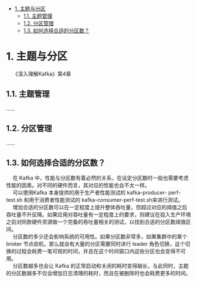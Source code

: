 <!-- TOC -->

- [1. 主题与分区](#1-主题与分区)
    - [1.1. 主题管理](#11-主题管理)
    - [1.2. 分区管理](#12-分区管理)
    - [1.3. 如何选择合适的分区数？](#13-如何选择合适的分区数)

<!-- /TOC -->

# 1. 主题与分区
<!-- 
https://mp.weixin.qq.com/s?__biz=MzIzNTIzNzYyNw==&mid=2247483881&idx=1&sn=6624157a86dea60abd8a6842c863ba4e&chksm=e8eb787ddf9cf16b85561dcd25144a73304709a14f615291a5374f9ca2bf05a2284b181be1af&scene=178&cur_album_id=1338677566013800448#rd
-->
&emsp; 《深入理解Kafka》第4章

## 1.1. 主题管理  
......

## 1.2. 分区管理  
......

## 1.3. 如何选择合适的分区数？  
&emsp; 在 Kafka 中，性能与分区数有着必然的关系，在设定分区数时一般也需要考虑性能的因素。对不同的硬件而言，其对应的性能也会不太一样。  
&emsp; 可以使用Kafka 本身提供的用于生产者性能测试的 kafka-producer- perf-test.sh 和用于消费者性能测试的 kafka-consumer-perf-test.sh来进行测试。  
&emsp; 增加合适的分区数可以在一定程度上提升整体吞吐量，但超过对应的阈值之后吞吐量不升反降。如果应用对吞吐量有一定程度上的要求，则建议在投入生产环境之前对同款硬件资源做一个完备的吞吐量相关的测试，以找到合适的分区数阈值区间。  
&emsp; 分区数的多少还会影响系统的可用性。如果分区数非常多，如果集群中的某个 broker 节点宕机，那么就会有大量的分区需要同时进行 leader 角色切换，这个切换的过程会耗费一笔可观的时间，并且在这个时间窗口内这些分区也会变得不可用。  
&emsp; 分区数越多也会让 Kafka 的正常启动和关闭的耗时变得越长，与此同时，主题的分区数越多不仅会增加日志清理的耗时，而且在被删除时也会耗费更多的时间。  


